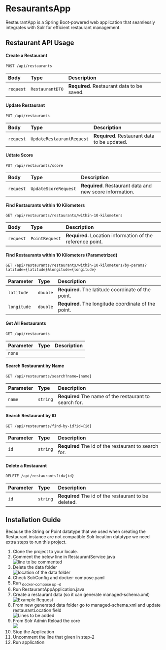 
# ResaurantsApp

RestaurantApp is a Spring Boot-powered web application that seamlessly integrates with Solr for efficient restaurant management.


## Restaurant API Usage

#### Create a Restaurant

```http
POST /api/restaurants
```

| Body | Type     | Description                |
| :-------- | :------- | :------------------------- |
| `request` | `RestaurantDTO` | **Required**. Restaurant data to be saved. |


#### Update Restaurant

```http
PUT /api/restaurants
```

| Body | Type     | Description                |
| :-------- | :------- | :------------------------- |
| `request` | `UpdateRestaurantRequest` | **Required**. Restaurant data to be updated. |

#### Udtate Score

```http
PUT /api/restaurants/score
```

| Body | Type     | Description                |
| :-------- | :------- | :------------------------- |
| `request` | `UpdateScoreRequest` | **Required**. Restaurant data and new score information. |

#### Find Restaurants within 10 Kilometers

```http
GET /api/restaurants/restaurants/within-10-kilometers
```

| Body | Type     | Description                |
| :-------- | :------- | :------------------------- |
| `request` | `PointRequest` | **Required.** Location information of the reference point.|

#### Find Restaurants within 10 Kilometers (Parametrized)

```http
GET /api/restaurants/restaurants/within-10-kilometers/by-params?latitude={latitude}&longitude={longitude}
```

| Parameter | Type     | Description                |
| :-------- | :------- | :------------------------- |
| `latitude` | `double` | **Required.** The latitude coordinate of the point.|
| `longitude` | `double` | **Required.** The longitude coordinate of the point.|


#### Get All Restaurants

```http
GET /api/restaurants
```

| Parameter | Type     | Description                |
| :-------- | :------- | :------------------------- |
| `none` |  | |

#### Search Restaurant by Name

```http
GET /api/restaurants/search?name={name}
```

| Parameter | Type     | Description                |
| :-------- | :------- | :------------------------- |
| `name` | `string` | **Required** The name of the restaurant to search for.|

#### Search Restaurant by ID

```http
GET /api/restaurants/find-by-id?id={id}
```

| Parameter | Type     | Description                |
| :-------- | :------- | :------------------------- |
| `id` | `string` | **Required** The id of the restaurant to search for.|


#### Delete a Restaurant

```http
DELETE /api/restaurants?id={id}
```

| Parameter | Type     | Description                |
| :-------- | :------- | :------------------------- |
| `id` | `string` | **Required** The id of the restaurant to be deleted.|

## Installation Guide

Because the String or Point datatype that we used when creating the Restaurant instance are not compatible Solr location datatype we need extra steps to run this project.

<ol>
  <li>Clone the project to your locale.</li>
  <li>Comment the below line in RestaurantService.java
    <br>
    <img src="https://github.com/elifnurafsar/xxx/assets/60623941/1c70fe3b-1fc1-44e8-9e7f-defb81aab00b" alt="line to be commented">
  </li>
  <li>Delete the data folder
    <br>
     <img src="https://github.com/elifnurafsar/xxx/assets/60623941/6655fe95-9f84-4d3a-9147-2e691dc9701d" alt="location of the data folder">
  </li>
  <li>Check SolrConfig and docker-compose.yaml</li>
  <li>Run <sub> docker-compose up -d </sub></li>
  <li>Run RestaurantAppApplication.java</li>
  <li>Create a restaurant data (so it can generate managed-schema.xml)
     <br>
     <img src="https://github.com/elifnurafsar/xxx/assets/60623941/c01742ca-4fca-4fb4-99b7-ec3ac3daf8d0" alt="Example Request">
  </li>
  <li>From new generated data folder go to managed-schema.xml and update restaurantLocation field
    <br>
     <img src="https://github.com/elifnurafsar/xxx/assets/60623941/43d09983-7b35-42a6-bb59-943b416a8b48" alt="Lines to be added">
  </li>
  <li>From Solr Admin Reload the core
    <br>
    <img src="https://github.com/elifnurafsar/xxx/assets/60623941/778608fb-090b-4bb1-8a13-ffe62aa60882" >
  </li>
  <li>Stop the Application</li>
  <li>Uncomment the line that given in step-2</li>
  <li>Run application</li>
</ol>


